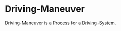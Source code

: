 # Driving-Maneuver

Driving-Maneuver is a [Process](60062.md) for a [Driving-System](1100000001.md).
